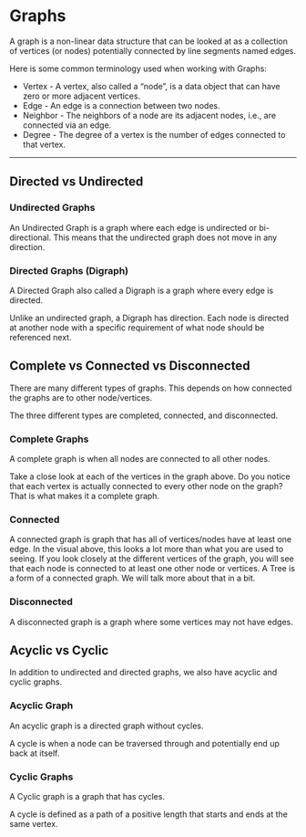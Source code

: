 # Graphs

A graph is a non-linear data structure that can be looked at as a collection of vertices (or nodes) potentially connected by line segments named edges.

Here is some common terminology used when working with Graphs:

- Vertex - A vertex, also called a “node”, is a data object that can have zero or more adjacent vertices.
- Edge - An edge is a connection between two nodes.
- Neighbor - The neighbors of a node are its adjacent nodes, i.e., are connected via an edge.
- Degree - The degree of a vertex is the number of edges connected to that vertex.

---

## Directed vs Undirected

### Undirected Graphs
An Undirected Graph is a graph where each edge is undirected or bi-directional. This means that the undirected graph does not move in any direction.

### Directed Graphs (Digraph)
A Directed Graph also called a Digraph is a graph where every edge is directed.

Unlike an undirected graph, a Digraph has direction. Each node is directed at another node with a specific requirement of what node should be referenced next.

## Complete vs Connected vs Disconnected
There are many different types of graphs. This depends on how connected the graphs are to other node/vertices.

The three different types are completed, connected, and disconnected.

### Complete Graphs
A complete graph is when all nodes are connected to all other nodes.

Take a close look at each of the vertices in the graph above. Do you notice that each vertex is actually connected to every other node on the graph? That is what makes it a complete graph.

### Connected
A connected graph is graph that has all of vertices/nodes have at least one edge.
In the visual above, this looks a lot more than what you are used to seeing. If you look closely at the different vertices of the graph, you will see that each node is connected to at least one other node or vertices. A Tree is a form of a connected graph. We will talk more about that in a bit.

### Disconnected
A disconnected graph is a graph where some vertices may not have edges.

## Acyclic vs Cyclic
In addition to undirected and directed graphs, we also have acyclic and cyclic graphs.

### Acyclic Graph
An acyclic graph is a directed graph without cycles.

A cycle is when a node can be traversed through and potentially end up back at itself.

### Cyclic Graphs
A Cyclic graph is a graph that has cycles.

A cycle is defined as a path of a positive length that starts and ends at the same vertex.